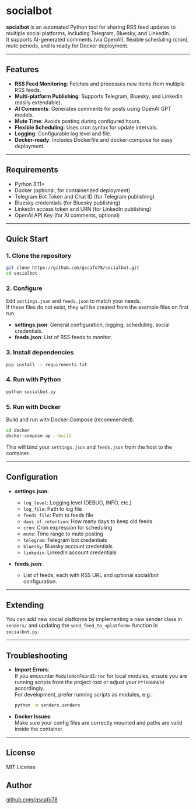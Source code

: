 # socialbot

**socialbot** is an automated Python tool for sharing RSS feed updates to multiple social platforms, including Telegram, Bluesky, and LinkedIn.  
It supports AI-generated comments (via OpenAI), flexible scheduling (cron), mute periods, and is ready for Docker deployment.

---

## Features

- **RSS Feed Monitoring**: Fetches and processes new items from multiple RSS feeds.
- **Multi-platform Publishing**: Supports Telegram, Bluesky, and LinkedIn (easily extendable).
- **AI Comments**: Generates comments for posts using OpenAI GPT models.
- **Mute Time**: Avoids posting during configured hours.
- **Flexible Scheduling**: Uses cron syntax for update intervals.
- **Logging**: Configurable log level and file.
- **Docker-ready**: Includes Dockerfile and docker-compose for easy deployment.

---

## Requirements

- Python 3.11+
- Docker (optional, for containerized deployment)
- Telegram Bot Token and Chat ID (for Telegram publishing)
- Bluesky credentials (for Bluesky publishing)
- LinkedIn access token and URN (for LinkedIn publishing)
- OpenAI API Key (for AI comments, optional)

---

## Quick Start

### 1. Clone the repository

```bash
git clone https://github.com/gscafo78/socialbot.git
cd socialbot
```

### 2. Configure

Edit `settings.json` and `feeds.json` to match your needs.  
If these files do not exist, they will be created from the example files on first run.

- **settings.json**: General configuration, logging, scheduling, social credentials.
- **feeds.json**: List of RSS feeds to monitor.

### 3. Install dependencies

```bash
pip install -r requirements.txt
```

### 4. Run with Python

```bash
python socialbot.py
```

### 5. Run with Docker

Build and run with Docker Compose (recommended):

```bash
cd docker
docker-compose up --build
```

This will bind your `settings.json` and `feeds.json` from the host to the container.

---

## Configuration

- **settings.json**:
  - `log_level`: Logging level (DEBUG, INFO, etc.)
  - `log_file`: Path to log file
  - `feeds_file`: Path to feeds file
  - `days_of_retention`: How many days to keep old feeds
  - `cron`: Cron expression for scheduling
  - `mute`: Time range to mute posting
  - `telegram`: Telegram bot credentials
  - `bluesky`: Bluesky account credentials
  - `linkedin`: LinkedIn account credentials

- **feeds.json**:
  - List of feeds, each with RSS URL and optional social/bot configuration.

---

## Extending

You can add new social platforms by implementing a new sender class in `senders/` and updating the `send_feed_to_<platform>` function in `socialbot.py`.

---

## Troubleshooting

- **Import Errors**:  
  If you encounter `ModuleNotFoundError` for local modules, ensure you are running scripts from the project root or adjust your `PYTHONPATH` accordingly.  
  For development, prefer running scripts as modules, e.g.:
  ```bash
  python -m senders.senders
  ```
- **Docker Issues**:  
  Make sure your config files are correctly mounted and paths are valid inside the container.

---

## License

MIT License

## Author

[github.com/gscafo78](https://github.com/gscafo78)